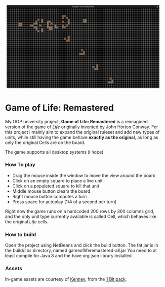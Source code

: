 ![this is where the screenshot is supposed to be](https://github.com/GlitchedCode/gameofliferemastered/blob/master/screenshot.png "Game of Life: Remastered")

# Game of Life: Remastered
My OOP university project, **Game of Life: Remastered** is a reimagined version of the game of *Life* originally invented by John Horton Conway.
For this project I mainly aim to expand the original ruleset and add new types of units, while still having the game behave **exactly as the original**, as long as only the original Cells are on the board.

The game supports all desktop systems (i hope).

### How To play
- Drag the mouse inside the window to move the view around the board
- Click on an empty square to place a live unit
- Click on a populated square to kill that unit
- Middle mouse button clears the board
- Right mouse button computes a turn
- Press space for autoplay (1/4 of a second per turn)

Right now the game runs on a hardcoded 200 rows by 300 columns grid, and the only unit type currently available is called Cell, which behaves like the original *Life* cells.

### How to build
Open the project using NetBeans and click the build button. The fat jar is in the build/libs directory, named gameofliferemastered-all.jar
You need to at least compile for Java 8 and the have org.json library installed.

### Assets
In-game assets are courtesy of [Kenney](https://kenney.nl/), from the [1 Bit pack](https://kenney.nl/assets/bit-pack). 
